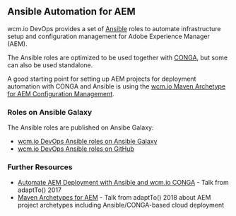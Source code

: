 ## Ansible Automation for AEM

wcm.io DevOps provides a set of [Ansible][ansible] roles to automate infrastructure setup and configuration management for Adobe Experience Manager (AEM).

The Ansible roles are optimized to be used together with [CONGA][conga], but some can also be used standalone.

A good starting point for setting up AEM projects for deployment automation with CONGA and Ansible is using the [wcm.io Maven Archetype for AEM Configuration Management][aem-configmgmt-archetype].


### Roles on Ansible Galaxy

The Ansible roles are published on Ansibe Galaxy:

* [wcm.io DevOps Ansible roles on Ansible Galaxy][ansible-galaxy-roles]
* [wcm.io DevOps Ansible roles on GitHub][github-ansible-roles]


### Further Resources

* [Automate AEM Deployment with Ansible and wcm.io CONGA][adaptto-talk-aem-ansible] - Talk from adaptTo() 2017
* [Maven Archetypes for AEM][adaptto-talk-aem-archetypes] - Talk from adaptTo() 2018 about AEM project archetypes including Ansible/CONGA-based cloud deployment



[ansible]: https://www.ansible.com/
[conga]: http://devops.wcm.io/conga
[aem-configmgmt-archetype]: http://wcm.io/tooling/maven/archetypes/aem-confmgmt/
[ansible-galaxy-roles]: https://galaxy.ansible.com/wcm_io_devops
[github-ansible-roles]: https://github.com/wcm-io-devops?q=topic%3Aansible-role
[adaptto-talk-aem-ansible]: https://adapt.to/2017/en/schedule/automate-aem-deployment-with-ansible-and-wcm-io-conga.html
[adaptto-talk-aem-archetypes]: https://adapt.to/2018/en/schedule/maven-archetypes-for-aem.html
